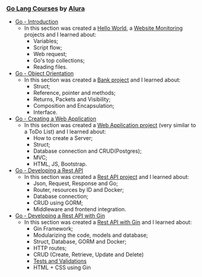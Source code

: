 ### [Go Lang Courses](https://cursos.alura.com.br/category/programacao#golang) by [Alura](https://cursos.alura.com.br/)

* [Go - Introduction](https://cursos.alura.com.br/course/golang)
    * In this section was created a [Hello World](https://github.com/wherculano/Golang_Alura/tree/main/hello_world), a [Website Monitoring](https://github.com/wherculano/Golang_Alura/tree/main/websites_monitoring) projects and I learned about:
      - Variables;
      - Script flow;
      - Web request;
      - Go's top collections;
      - Reading files.
* [Go - Object Orientation](https://cursos.alura.com.br/course/go-lang-oo/task/61148)
  * In this section was created a [Bank project](https://github.com/wherculano/Golang_Alura/tree/main/bank) and I learned about:
      - Struct;
      - Reference, pointer and methods;
      - Returns, Packets and Visibility;
      - Composition and Encapsulation;
      - Interface.
* [Go - Creating a Web Application](https://cursos.alura.com.br/course/go-lang-web)
  * In this section was created a [Web Application project](https://github.com/wherculano/Golang_Alura/tree/main/web_store) (very similar to a ToDo List) and I learned about:
      - How to create a Server;
      - Struct;
      - Database connection and CRUD(Postgres);
      - MVC;
      - HTML, JS, Bootstrap.
* [Go - Developing a Rest API](https://cursos.alura.com.br/course/go-desenvolvendo-api-rest/)
  * In this section was created a [Rest API project](https://github.com/wherculano/Golang_Alura/tree/main/Go_Rest_API) and I learned about:
    - Json, Request, Response and Go;
    - Router, resources by ID and Docker;
    - Database connection;
    - CRUD using GORM;
    - Middleware and frontend integration.
* [Go - Developing a Rest API with Gin](https://cursos.alura.com.br/course/go-gin-api-rest-simplicidade)
  * In this section was created a [Rest API with Gin](https://github.com/wherculano/Golang_Alura/tree/main/Go_Gin_Rest_API) and I learned about:
    - Gin Framework;
    - Modularizing the code, models and database;
    - Struct, Database, GORM and Docker;
    - HTTP routes;
    - CRUD (Create, Retrieve, Update and Delete) 
    - [Tests and Validations](https://cursos.alura.com.br/course/go-validacoes-testes-paginas-html)
    - HTML + CSS using Gin